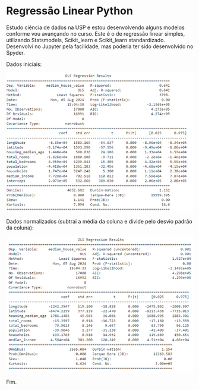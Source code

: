 # Regressão Linear Python

Estudo ciência de dados na USP e estou desenvolvendo alguns modelos conforme vou avançando no curso. Este é o de regressão linear simples, utilizando Statsmodels, Scikit_learn e Scikit_learn standardizado. Desenvolvi no Jupyter pela facilidade, mas poderia ter sido desenvolvido no Spyder.

Dados iniciais:

<div align="center">
  <img src="https://github.com/CamilaDeAlm/Regressao-Linear-Python/blob/main/folder/Captura%20de%20tela%202024-08-05%20153521.png" alt="Exemplo" width="largura" height="altura">
</div>

Dados normalizados (subtrai a média da coluna e divide pelo desvio padrão da coluna):

<div align="center">
  <img src="https://github.com/CamilaDeAlm/Regressao-Linear-Python/blob/main/folder/Captura%20de%20tela%202024-08-05%20153335.png" alt="Exemplo" width="largura" height="altura">
</div>

Fim.
